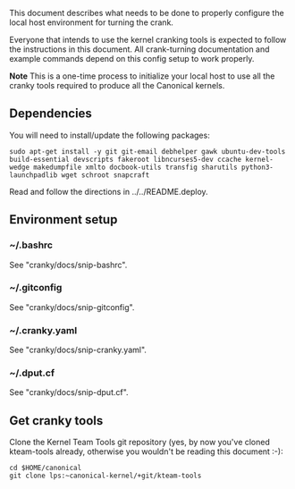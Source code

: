 This document describes what needs to be done to properly configure the local
host environment for turning the crank.

Everyone that intends to use the kernel cranking tools is expected to follow
the instructions in this document. All crank-turning documentation and example
commands depend on this config setup to work properly.

**Note** This is a one-time process to initialize your local host to use all
the cranky tools required to produce all the Canonical kernels.

## Dependencies

You will need to install/update the following packages:
```
sudo apt-get install -y git git-email debhelper gawk ubuntu-dev-tools build-essential devscripts fakeroot libncurses5-dev ccache kernel-wedge makedumpfile xmlto docbook-utils transfig sharutils python3-launchpadlib wget schroot snapcraft
```

Read and follow the directions in ../../README.deploy.

## Environment setup

### ~/.bashrc

See "cranky/docs/snip-bashrc".

### ~/.gitconfig

See "cranky/docs/snip-gitconfig".

### ~/.cranky.yaml

See "cranky/docs/snip-cranky.yaml".

### ~/.dput.cf

See "cranky/docs/snip-dput.cf".

## Get cranky tools

Clone the Kernel Team Tools git repository (yes, by now you've cloned
kteam-tools already, otherwise you wouldn't be reading this document :-):
```
cd $HOME/canonical
git clone lps:~canonical-kernel/+git/kteam-tools
```
